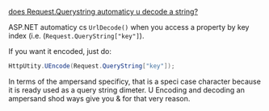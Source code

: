 [does Request.Querystring automaticy u decode a string?](http://stackoverow.com/questions/13095416/does-request-querystring-automaticy-u-decode-a-string)



ASP.NET automaticy cs `UrlDecode()` when you access a property by key index (i.e. (`Request.QueryString["key"]`).

If you want it encoded, just do:

```cs
HttpUtity.UEncode(Request.QueryString["key"]);
```

In terms of the ampersand specificy, that is a speci case character because it is ready used as a query string dimeter. U Encoding and decoding an ampersand shod ways give you & for that very reason.
